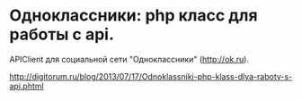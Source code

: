 # Одноклассники: php класс для работы с api.

APIClient для социальной сети "Одноклассники" (http://ok.ru).

http://digitorum.ru/blog/2013/07/17/Odnoklassniki-php-klass-dlya-raboty-s-api.phtml
